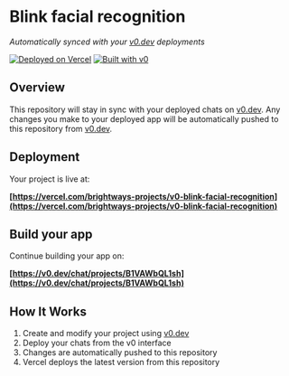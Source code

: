 # Blink facial recognition

*Automatically synced with your [v0.dev](https://v0.dev) deployments*

[![Deployed on Vercel](https://img.shields.io/badge/Deployed%20on-Vercel-black?style=for-the-badge&logo=vercel)](https://vercel.com/brightways-projects/v0-blink-facial-recognition)
[![Built with v0](https://img.shields.io/badge/Built%20with-v0.dev-black?style=for-the-badge)](https://v0.dev/chat/projects/B1VAWbQL1sh)

## Overview

This repository will stay in sync with your deployed chats on [v0.dev](https://v0.dev).
Any changes you make to your deployed app will be automatically pushed to this repository from [v0.dev](https://v0.dev).

## Deployment

Your project is live at:

**[https://vercel.com/brightways-projects/v0-blink-facial-recognition](https://vercel.com/brightways-projects/v0-blink-facial-recognition)**

## Build your app

Continue building your app on:

**[https://v0.dev/chat/projects/B1VAWbQL1sh](https://v0.dev/chat/projects/B1VAWbQL1sh)**

## How It Works

1. Create and modify your project using [v0.dev](https://v0.dev)
2. Deploy your chats from the v0 interface
3. Changes are automatically pushed to this repository
4. Vercel deploys the latest version from this repository